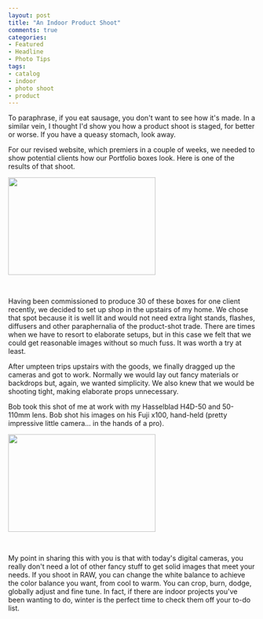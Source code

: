 ```yaml
---
layout: post
title: "An Indoor Product Shoot"
comments: true
categories:
- Featured
- Headline
- Photo Tips
tags:
- catalog
- indoor
- photo shoot
- product
---
```

To paraphrase, if you eat sausage, you don't want to see how it's made. In a similar vein, I thought I'd show you how a product shoot is staged, for better or worse. If you have a queasy stomach, look away.

For our revised website, which premiers in a couple of weeks, we needed to show potential clients how our Portfolio boxes look. Here is one of the results of that shoot.

<a href="http://blog.lesterpickerphoto.com/wp-content/uploads/2012/11/DSCF4711.jpg"><img class="size-medium wp-image-2476" title="DSCF4711" src="http://blog.lesterpickerphoto.com/wp-content/uploads/2012/11/DSCF4711-300x199.jpg" alt="" width="300" height="199"></a>

 

Having been commissioned to produce 30 of these boxes for one client recently, we decided to set up shop in the upstairs of my home. We chose that spot because it is well lit and would not need extra light stands, flashes, diffusers and other paraphernalia of the product-shot trade. There are times when we have to resort to elaborate setups, but in this case we felt that we could get reasonable images without so much fuss. It was worth a try at least.

After umpteen trips upstairs with the goods, we finally dragged up the cameras and got to work. Normally we would lay out fancy materials or backdrops but, again, we wanted simplicity. We also knew that we would be shooting tight, making elaborate props unnecessary.

Bob took this shot of me at work with my Hasselblad H4D-50 and 50-110mm lens. Bob shot his images on his Fuji x100, hand-held (pretty impressive little camera... in the hands of a pro).

<a href="http://blog.lesterpickerphoto.com/wp-content/uploads/2012/11/DSCF4721.jpg"><img class="size-medium wp-image-2477" title="DSCF4721" src="http://blog.lesterpickerphoto.com/wp-content/uploads/2012/11/DSCF4721-300x199.jpg" alt="" width="300" height="199"></a>

 

My point in sharing this with you is that with today's digital cameras, you really don't need a lot of other fancy stuff to get solid images that meet your needs. If you shoot in RAW, you can change the white balance to achieve the color balance you want, from cool to warm. You can crop, burn, dodge, globally adjust and fine tune. In fact, if there are indoor projects you've been wanting to do, winter is the perfect time to check them off your to-do list.